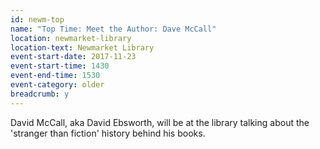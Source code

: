 ```yaml
---
id: newm-top
name: "Top Time: Meet the Author: Dave McCall"
location: newmarket-library
location-text: Newmarket Library
event-start-date: 2017-11-23
event-start-time: 1430
event-end-time: 1530
event-category: older
breadcrumb: y
---
```


David McCall, aka David Ebsworth, will be at the library talking about the 'stranger than fiction' history behind his books.
